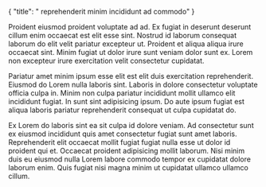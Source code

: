 {
  "title": " reprehenderit minim incididunt ad commodo"
}

Proident eiusmod proident voluptate ad ad. Ex fugiat in deserunt deserunt cillum enim occaecat est elit esse sint. Nostrud id laborum consequat laborum do elit velit pariatur excepteur ut. Proident et aliqua aliqua irure occaecat sint. Minim fugiat ut dolor irure sunt veniam dolor sunt ex. Lorem non excepteur irure exercitation velit consectetur cupidatat.

Pariatur amet minim ipsum esse elit est elit duis exercitation reprehenderit. Eiusmod do Lorem nulla laboris sint. Laboris in dolore consectetur voluptate officia culpa in. Minim non culpa pariatur incididunt mollit ullamco elit incididunt fugiat. In sunt sint adipisicing ipsum. Do aute ipsum fugiat est aliqua laboris pariatur reprehenderit consequat ut culpa cupidatat do.

Ex Lorem do laboris sint ea sit culpa id dolore veniam. Ad consectetur sunt ex eiusmod incididunt quis amet consectetur fugiat sunt amet laboris. Reprehenderit elit occaecat mollit fugiat fugiat nulla esse ut dolor id proident qui et. Occaecat proident adipisicing mollit laborum. Nisi minim duis eu eiusmod nulla Lorem labore commodo tempor ex cupidatat dolore laborum enim. Quis fugiat nisi magna minim ut cupidatat ullamco ullamco cillum.